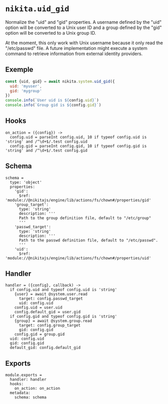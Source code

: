
# `nikita.uid_gid`

Normalize the "uid" and "gid" properties. A username defined by the "uid" option will
be converted to a Unix user ID and a group defined by the "gid" option will
be converted to a Unix group ID.    

At the moment, this only work with Unix username because it only read the
"/etc/passwd" file. A future implementation might execute a system command to
retrieve information from external identity providers.   

## Exemple

```js
const {uid, gid} = await nikita.system.uid_gid({
  uid: 'myuser',
  gid: 'mygroup'
})
console.info(`User uid is ${config.uid}`)
console.info(`Group gid is ${config.gid}`)
```

## Hooks

    on_action = ({config}) ->
      config.uid = parseInt config.uid, 10 if typeof config.uid is 'string' and /^\d+$/.test config.uid
      config.gid = parseInt config.gid, 10 if typeof config.gid is 'string' and /^\d+$/.test config.gid

## Schema

    schema =
      type: 'object'
      properties:
        'gid':
          $ref: 'module://@nikitajs/engine/lib/actions/fs/chown#/properties/gid'
        'group_target':
          type: 'string'
          description: '''
          Path to the group definition file, default to "/etc/group"
          '''
        'passwd_target':
          type: 'string'
          description: '''
          Path to the passwd definition file, default to "/etc/passwd".
          '''
        'uid':
          $ref: 'module://@nikitajs/engine/lib/actions/fs/chown#/properties/uid'

## Handler

    handler = ({config}, callback) ->
      if config.uid and typeof config.uid is 'string'
        {user} = await @system.user.read
          target: config.passwd_target
          uid: config.uid
        config.uid = user.uid
        config.default_gid = user.gid
      if config.gid and typeof config.gid is 'string'
        {group} = await @system.group.read
          target: config.group_target
          gid: config.gid
        config.gid = group.gid
      uid: config.uid
      gid: config.gid
      default_gid: config.default_gid

## Exports

    module.exports =
      handler: handler
      hooks:
        on_action: on_action
      metadata:
        schema: schema
